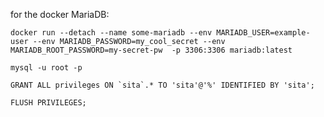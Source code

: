 for the docker MariaDB:
```
docker run --detach --name some-mariadb --env MARIADB_USER=example-user --env MARIADB_PASSWORD=my_cool_secret --env MARIADB_ROOT_PASSWORD=my-secret-pw  -p 3306:3306 mariadb:latest
```
```
mysql -u root -p
```
```
GRANT ALL privileges ON `sita`.* TO 'sita'@'%' IDENTIFIED BY 'sita';
```
```
FLUSH PRIVILEGES;
```